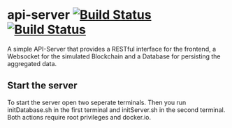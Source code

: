 # api-server [![Build Status](https://travis-ci.org/BPChain/api-server.svg?branch=master)](https://travis-ci.org/BPChain/api-server) [![Build Status](https://travis-ci.org/BPChain/api-server.svg?branch=dev)](https://travis-ci.org/BPChain/api-server)

A simple API-Server that provides a RESTful interface for the frontend, a Websocket for the simulated Blockchain and a Database for persisting the aggregated data.

## Start the server

To start the server open two seperate terminals. Then you run initDatabase.sh in the first terminal and initServer.sh in the second terminal. Both actions require root privileges and docker.io.
